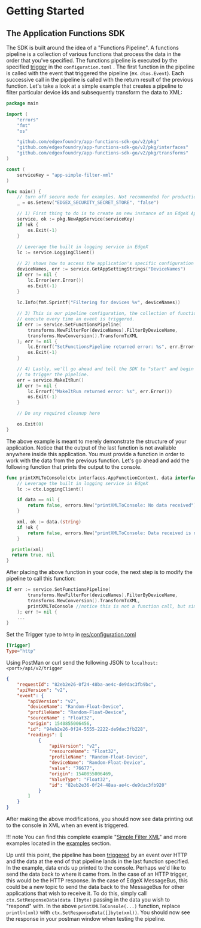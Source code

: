 # Getting Started

## The Application Functions SDK

The SDK is built around the idea of a "Functions Pipeline". A functions pipeline is a collection of various functions that process the data in the order that you've specified. The functions pipeline is executed by the specified [trigger](../microservices/application/Triggers.md) in the `configuration.toml` . The first function in the pipeline is called with the event that triggered the pipeline (ex. `dtos.Event`). Each successive call in the pipeline is called with the return result of the previous function. Let's take a look at a simple example that creates a pipeline to filter particular device ids and subsequently transform the data to XML:
```go
package main

import (
	"errors"
	"fmt"
	"os"

	"github.com/edgexfoundry/app-functions-sdk-go/v2/pkg"
	"github.com/edgexfoundry/app-functions-sdk-go/v2/pkg/interfaces"
	"github.com/edgexfoundry/app-functions-sdk-go/v2/pkg/transforms"
)

const (
	serviceKey = "app-simple-filter-xml"
)

func main() {
	// turn off secure mode for examples. Not recommended for production
	_ = os.Setenv("EDGEX_SECURITY_SECRET_STORE", "false")

	// 1) First thing to do is to create an new instance of an EdgeX Application Service.
	service, ok := pkg.NewAppService(serviceKey)
	if !ok {
		os.Exit(-1)
	}
    
	// Leverage the built in logging service in EdgeX
	lc := service.LoggingClient()

	// 2) shows how to access the application's specific configuration settings.
	deviceNames, err := service.GetAppSettingStrings("DeviceNames")
	if err != nil {
		lc.Error(err.Error())
		os.Exit(-1)
	}
    
	lc.Info(fmt.Sprintf("Filtering for devices %v", deviceNames))

	// 3) This is our pipeline configuration, the collection of functions to
	// execute every time an event is triggered.
	if err := service.SetFunctionsPipeline(
		transforms.NewFilterFor(deviceNames).FilterByDeviceName,
		transforms.NewConversion().TransformToXML
	); err != nil {
		lc.Errorf("SetFunctionsPipeline returned error: %s", err.Error())
		os.Exit(-1)
	}

	// 4) Lastly, we'll go ahead and tell the SDK to "start" and begin listening for events
	// to trigger the pipeline.
	err = service.MakeItRun()
	if err != nil {
		lc.Errorf("MakeItRun returned error: %s", err.Error())
		os.Exit(-1)
	}

	// Do any required cleanup here

	os.Exit(0)
}
```

The above example is meant to merely demonstrate the structure of your application. Notice that the output of the last function is not available anywhere inside this application. You must provide a function in order to work with the data from the previous function. Let's go ahead and add the following function that prints the output to the console.

```go
func printXMLToConsole(ctx interfaces.AppFunctionContext, data interface{}) (bool, interface{}) {
	// Leverage the built in logging service in EdgeX
	lc := ctx.LoggingClient()

	if data == nil {
		return false, errors.New("printXMLToConsole: No data received")
	}

	xml, ok := data.(string)
	if !ok {
		return false, errors.New("printXMLToConsole: Data received is not the expected 'string' type")
	}

  println(xml)
  return true, nil
}
```
After placing the above function in your code, the next step is to modify the pipeline to call this function:

```go
if err := service.SetFunctionsPipeline(
		transforms.NewFilterFor(deviceNames).FilterByDeviceName,
		transforms.NewConversion().TransformToXML,
        printXMLToConsole //notice this is not a function call, but simply a function pointer. 
	); err != nil {
    ...
}
```
Set the Trigger type to `http` in [res/configuration.toml](https://github.com/edgexfoundry/edgex-examples/blob/main/application-services/custom/simple-filter-xml/res/configuration.toml)

```toml
[Trigger]
Type="http"
```

Using PostMan or curl send the following JSON to `localhost:<port>/api/v2/trigger`

```json
{
    "requestId": "82eb2e26-0f24-48ba-ae4c-de9dac3fb9bc",
    "apiVersion": "v2",
    "event": {
        "apiVersion": "v2",
        "deviceName": "Random-Float-Device",
        "profileName": "Random-Float-Device",
        "sourceName" : "Float32",
        "origin": 1540855006456,
        "id": "94eb2e26-0f24-5555-2222-de9dac3fb228",
        "readings": [
            {
                "apiVersion": "v2",
                "resourceName": "Float32",
                "profileName": "Random-Float-Device",
                "deviceName": "Random-Float-Device",
                "value": "76677",
                "origin": 1540855006469,
                "ValueType": "Float32",
                "id": "82eb2e36-0f24-48aa-ae4c-de9dac3fb920"
            }
        ]
    }
}
```

After making the above modifications, you should now see data printing out to the console in XML when an event is triggered.

!!! note
    You can find this complete example "[Simple Filter XML](https://github.com/edgexfoundry/edgex-examples/tree/main/application-services/custom/simple-filter-xml)" and more examples located in the [examples](../examples/AppServiceExamples.md) section.

Up until this point, the pipeline has been [triggered](../microservices/application/Triggers.md) by an event over HTTP and the data at the end of that pipeline lands in the last function specified. In the example, data ends up printed to the console. Perhaps we'd like to send the data back to where it came from. In the case of an HTTP trigger, this would be the HTTP response. In the case of  EdgeX MessageBus, this could be a new topic to send the data back to the MessageBus for other applications that wish to receive it. To do this, simply call `ctx.SetResponseData(data []byte)` passing in the data you wish to "respond" with. In the above `printXMLToConsole(...)` function, replace `println(xml)` with `ctx.SetResponseData([]byte(xml))`. You should now see the response in your postman window when testing the pipeline.